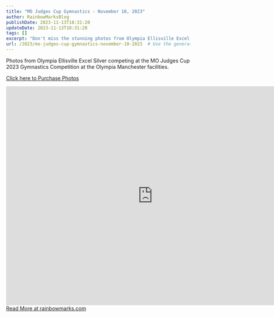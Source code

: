 ```yaml
---
title: "MO Judges Cup Gymnastics - November 10, 2023"
author: RainbowMarksBlog
publishDate: 2023-11-13T18:31:20
updateDate: 2023-11-13T18:31:20
tags: []
excerpt: "Don't miss the stunning photos from Olympia Ellisville Excel Silver at the MO Judges Cup 2023 Gymnastics Competition! Visit rainbowmarks.com for more."
url: /2023/mo-judges-cup-gymnastics-november-10-2023  # Use the generated URL with year
---
```

<p>Photos from Olympia Ellisville Excel Silver competing at the MO Judges Cup 2023 Gymnastics Competition at the Olympia Manchester facilities.</p>  <p><a href="https://photos.rainbowmarks.com/2023/Gymnastics/MO-Judges-Cup-2023">Click here to Purchase Photos</a></p>  <iframe src="https://photos.rainbowmarks.com/frame/slideshow?key=MXwxM2&amp;speed=3&amp;transition=fade&amp;autoStart=1&amp;captions=0&amp;navigation=0&amp;playButton=0&amp;randomize=0&amp;transitionSpeed=2" width="800" height="600" frameborder="no" scrolling="no"></iframe> <a href="https://rainbowmarks.com/Events/2023/11/MoJudgesCup">Read More at rainbowmarks.com</a>

